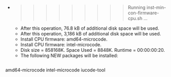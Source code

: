 * >>>>>>>>> Running inst-min-con-firmware-cpu.sh ...
  * After this operation, 76.8 kB of additional disk space will be used.
  * After this operation, 3,186 kB of additional disk space will be used.
  * Install CPU firmware: amd64-microcode.
  * Install CPU firmware: intel-microcode.
  * Disk size = 858168K. Space Used = 8848K. Runtime = 00:00:00:20.
  * The following NEW packages will be installed:
  ```bash
amd64-microcode intel-microcode iucode-tool
  ```
